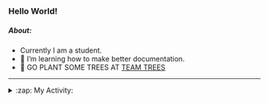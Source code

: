 ### Hello World!

##### About:
- Currently I am a student.
- 🌱 I’m learning how to make better documentation.
- 🌱 GO PLANT SOME TREES AT [TEAM TREES](https://teamtrees.org/)

---
<details>
  <summary>:zap: My Activity:</summary>
  
<!--START_SECTION:waka-->
![Code Time](http://img.shields.io/badge/Code%20Time-1%2C135%20hrs%2058%20mins-blue)

**I'm a Night 🦉** 

```text
🌞 Morning                1360 commits        ██░░░░░░░░░░░░░░░░░░░░░░░   09.07 % 
🌆 Daytime                5340 commits        █████████░░░░░░░░░░░░░░░░   35.62 % 
🌃 Evening                4332 commits        ███████░░░░░░░░░░░░░░░░░░   28.90 % 
🌙 Night                  3960 commits        ███████░░░░░░░░░░░░░░░░░░   26.41 % 
```
📅 **I'm Most Productive on Wednesday** 

```text
Monday                   2266 commits        ████░░░░░░░░░░░░░░░░░░░░░   15.11 % 
Tuesday                  1937 commits        ███░░░░░░░░░░░░░░░░░░░░░░   12.92 % 
Wednesday                3468 commits        ██████░░░░░░░░░░░░░░░░░░░   23.13 % 
Thursday                 1857 commits        ███░░░░░░░░░░░░░░░░░░░░░░   12.39 % 
Friday                   1454 commits        ██░░░░░░░░░░░░░░░░░░░░░░░   09.70 % 
Saturday                 1337 commits        ██░░░░░░░░░░░░░░░░░░░░░░░   08.92 % 
Sunday                   2673 commits        ████░░░░░░░░░░░░░░░░░░░░░   17.83 % 
```


📊 **This Week I Spent My Time On** 

```text
🔥 Editors: 
VS Code                  3 hrs 2 mins        █████████████████████████   100.00 % 

🐱‍💻 Projects: 
praise                   1 hr 22 mins        ███████████░░░░░░░░░░░░░░   45.17 % 
gfg-frontend             1 hr 19 mins        ███████████░░░░░░░░░░░░░░   43.77 % 
CSF22                    20 mins             ███░░░░░░░░░░░░░░░░░░░░░░   11.06 % 
```


 Last Updated on 17/06/2023 01:35:34 UTC
<!--END_SECTION:waka-->
</details>
